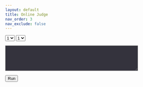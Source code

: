 ```yaml
---
layout: default
title: Online Judge
nav_order: 3
nav_exclude: false
---
```

<head>
    <link rel="stylesheet" href="https://pyscript.net/alpha/pyscript.css" />
    <script defer src="https://pyscript.net/unstable/pyscript.js"></script>
</head>
    
<script>
    test_table = [
        [
            ['average',`print("Success")`],
            ['function', `print("Function")`]
        ],
        [
            ['test',`print("Test")`]
        ]
    ]

    function SetSelect() {
        html = ""
        for(int i = 1; i <= test_table.length; i++){
            html += "<option>" + String(i) + "</option>\n"
        }
        document.getElementById("theme").innerHTML = html;

        theme = document.getElementById('theme').value - 1;

        html = ""
        for(int i = 1; i <= test_table[theme].length; i++){
            html += "<option>" + String(i) + "</option>\n"
        }
        document.getElementById("problem").innerHTML = html;
    }
    
    function Check() {
        theme = document.getElementById('theme').value - 1
        problem = document.getElementById('problem').value - 1
        check_function = test_talbe[theme][problem][0]
        check_code = test_talbe[theme][problem][1]

        const code = document.getElementById('code').value;
        document.getElementById("out").innerHTML = ``;
        if(string.includes("print")) {
            alert("print 구문을 제외하고 넣으세요.")
        }
        else if (string.includes(check_function)) {
            alert(check_function + " 함수를 포함하고 있지 않습니다.")
        }
        else {
            document.getElementById("result").innerHTML = `<py-script output="out">` + code + "\n\n" + check_code + `</py-script>`;
        }
}
</script>

<select id = 'theme' onclick="SetSelect()"><option>1</option></select>
<select id = 'problem'><option>1</option></select>

<textarea id='code' name="code" rows="5" cols="50" style="background-color:#34333d"></textarea>

<button onclick="Check()">Run</button>

<div id='result'></div>

<div id="out"></div>